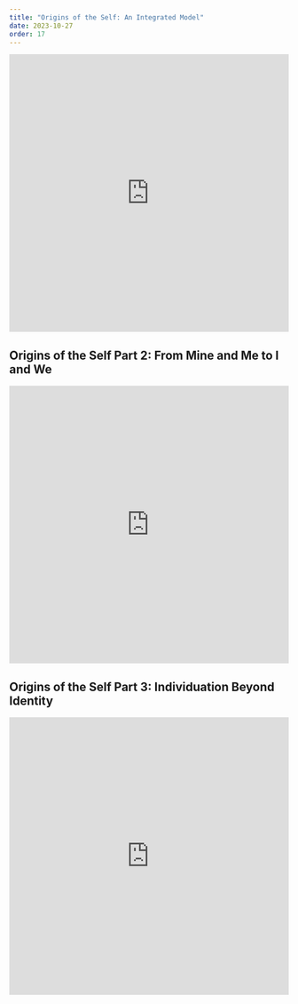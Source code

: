 ```yaml
---
title: "Origins of the Self: An Integrated Model"
date: 2023-10-27
order: 17
---
```


<iframe width="100%" height="500" src="https://www.youtube.com/embed/QivUf1QXtP8" title="YouTube video player" frameborder="0" allow="accelerometer; autoplay; clipboard-write; encrypted-media; gyroscope; picture-in-picture; web-share" allowfullscreen></iframe>

## Origins of the Self Part 2: From Mine and Me to I and We

<iframe width="100%" height="500" src="https://www.youtube.com/embed/-dJaUEa02Fo" title="YouTube video player" frameborder="0" allow="accelerometer; autoplay; clipboard-write; encrypted-media; gyroscope; picture-in-picture; web-share" allowfullscreen></iframe>

## Origins of the Self Part 3: Individuation Beyond Identity

<iframe width="100%" height="500" src="https://www.youtube.com/embed/Cg3NFwN3zN4" title="YouTube video player" frameborder="0" allow="accelerometer; autoplay; clipboard-write; encrypted-media; gyroscope; picture-in-picture; web-share" allowfullscreen></iframe>

